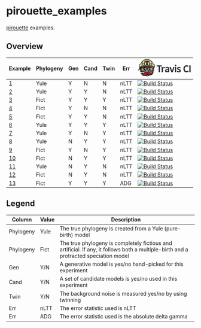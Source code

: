 # pirouette_examples

[pirouette](https://github.com/richelbilderbeek/pirouette) examples.

## Overview

Example|Phylogeny|Gen|Cand|Twin|Err|[![Travis CI logo](TravisCI.png)](https://travis-ci.org)
-------|---------|---|----|----|---|---------------------
[ 1](https://github.com/richelbilderbeek/pirouette_example_1 )|Yule|Y|N|N|nLTT|[![Build Status](https://travis-ci.org/richelbilderbeek/pirouette_example_1.svg?branch=master )](https://travis-ci.org/richelbilderbeek/pirouette_example_1 )
[ 2](https://github.com/richelbilderbeek/pirouette_example_2 )|Yule|Y|Y|N|nLTT|[![Build Status](https://travis-ci.org/richelbilderbeek/pirouette_example_2.svg?branch=master )](https://travis-ci.org/richelbilderbeek/pirouette_example_2 )
[ 3](https://github.com/richelbilderbeek/pirouette_example_3 )|Fict|Y|Y|Y|nLTT|[![Build Status](https://travis-ci.org/richelbilderbeek/pirouette_example_3.svg?branch=master )](https://travis-ci.org/richelbilderbeek/pirouette_example_3 )
[ 4](https://github.com/richelbilderbeek/pirouette_example_4 )|Fict|Y|N|N|nLTT|[![Build Status](https://travis-ci.org/richelbilderbeek/pirouette_example_4.svg?branch=master )](https://travis-ci.org/richelbilderbeek/pirouette_example_4 )
[ 5](https://github.com/richelbilderbeek/pirouette_example_5 )|Fict|Y|Y|N|nLTT|[![Build Status](https://travis-ci.org/richelbilderbeek/pirouette_example_5.svg?branch=master )](https://travis-ci.org/richelbilderbeek/pirouette_example_5 )
[ 6](https://github.com/richelbilderbeek/pirouette_example_6 )|Yule|Y|Y|Y|nLTT|[![Build Status](https://travis-ci.org/richelbilderbeek/pirouette_example_6.svg?branch=master )](https://travis-ci.org/richelbilderbeek/pirouette_example_6 )
[ 7](https://github.com/richelbilderbeek/pirouette_example_7 )|Yule|Y|N|Y|nLTT|[![Build Status](https://travis-ci.org/richelbilderbeek/pirouette_example_7.svg?branch=master )](https://travis-ci.org/richelbilderbeek/pirouette_example_7 )
[ 8](https://github.com/richelbilderbeek/pirouette_example_8 )|Yule|N|Y|Y|nLTT|[![Build Status](https://travis-ci.org/richelbilderbeek/pirouette_example_8.svg?branch=master )](https://travis-ci.org/richelbilderbeek/pirouette_example_8 )
[ 9](https://github.com/richelbilderbeek/pirouette_example_9 )|Fict|Y|N|Y|nLTT|[![Build Status](https://travis-ci.org/richelbilderbeek/pirouette_example_9.svg?branch=master )](https://travis-ci.org/richelbilderbeek/pirouette_example_9 )
[10](https://github.com/richelbilderbeek/pirouette_example_10)|Fict|N|Y|Y|nLTT|[![Build Status](https://travis-ci.org/richelbilderbeek/pirouette_example_10.svg?branch=master)](https://travis-ci.org/richelbilderbeek/pirouette_example_10)
[11](https://github.com/richelbilderbeek/pirouette_example_11)|Yule|N|Y|N|nLTT|[![Build Status](https://travis-ci.org/richelbilderbeek/pirouette_example_11.svg?branch=master)](https://travis-ci.org/richelbilderbeek/pirouette_example_11)
[12](https://github.com/richelbilderbeek/pirouette_example_12)|Fict|N|Y|N|nLTT|[![Build Status](https://travis-ci.org/richelbilderbeek/pirouette_example_12.svg?branch=master)](https://travis-ci.org/richelbilderbeek/pirouette_example_12)
[13](https://github.com/richelbilderbeek/pirouette_example_13)|Fict|Y|Y|Y|ADG |[![Build Status](https://travis-ci.org/richelbilderbeek/pirouette_example_13.svg?branch=master )](https://travis-ci.org/richelbilderbeek/pirouette_example_13)

## Legend

Column    |Value|Description
----------|-----|---------------------------------------------------------------
Phylogeny |Yule |The true phylogeny is created from a Yule (pure-birth) model
Phylogeny |Fict |The true phylogeny is completely fictious and artificial. If any, it follows both a multiple-birth and a protracted speciation model
Gen       |Y/N  |A generative model is yes/no hand-picked for this experiment
Cand      |Y/N  |A set of candidate models is yes/no used in this experiment
Twin      |Y/N  |The background noise is measured yes/no by using twinning
Err       |nLTT |The error statistic used is nLTT
Err       |ADG  |The error statistic used is the absolute delta gamma
